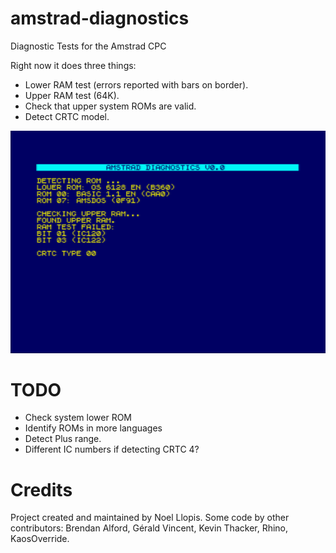 # amstrad-diagnostics
Diagnostic Tests for the Amstrad CPC

Right now it does three things:
* Lower RAM test (errors reported with bars on border).
* Upper RAM test (64K).
* Check that upper system ROMs are valid.
* Detect CRTC model.

![image](/images/screenshot.png)

# TODO
* Check system lower ROM
* Identify ROMs in more languages
* Detect Plus range.
* Different IC numbers if detecting CRTC 4?

# Credits

Project created and maintained by Noel Llopis. Some code by other contributors: Brendan Alford, Gérald Vincent, Kevin Thacker, Rhino, KaosOverride.